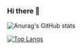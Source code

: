 ### Hi there 👋

![Anurag's GitHub stats](https://github-readme-stats.vercel.app/api?username=marcelosanchez&count_private=true&show_icons=true?theme=gotham)

[![Top Langs](https://github-readme-stats.vercel.app/api/top-langs/?username=marcelosanchez&layout=compact?theme=gotham)](https://github.com/anuraghazra/github-readme-stats)
